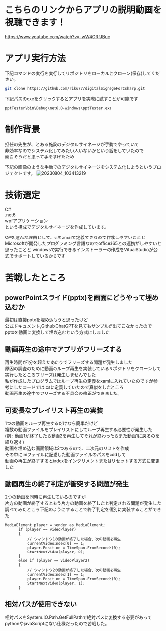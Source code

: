 # こちらのリンクからアプリの説明動画を視聴できます！
https://www.youtube.com/watch?v=-wW4ORfJBuc

# アプリ実行方法

下記コマンドの実行を実行してリポジトリをローカルにクローン(保存)してください。
``` bash
git clone https://github.com/riku77/digitalSignageForCsharp.git
```

下記パスのexeをクリックするとアプリを実際に試すことが可能です
```
pptTester\bin\Debug\net6.0-windows\pptTester.exe
```

# 制作背景
担任の先生が、とある施設のデジタルサイネージが手動でやっていて<br>
非効率なのでシステム化してみたい人いないかという話をしていたので<br>
面白そうだと思って手を挙げたため<br>

下記の画像のような手動でのデジタルサイネージをシステム化しようというプロジェクトです。
![20230804_103413219](https://github.com/riku77/digitalSignageForCsharp/assets/117050555/4a37071c-e8f3-45ab-8833-21b3a82caafa)



# 技術選定
C#<br>
.net6<br>
wpfアプリケーション<br>
という構成でデジタルサイネージを作成しています。

C#を選んだ理由として、uiをxmalで定義できるので作成しやすいことと<br>
Microsoftが開発したプログラミング言語なのでoffice365との連携がしやすいと思ったことと
windowsで実行できるインストーラーの作成をVitualStudioが公式でサポートしているからです<br>


# 苦戦したところ

## powerPointスライド(pptx)を画面にどうやって埋め込むか
最初は直接pptxを埋め込もうと思ったけど<br>
公式ドキュメント,Github,ChatGPTを見てもサンプルが出てこなかったので<br>
pptxを動画に変換して埋め込むという方式にしました

## 動画再生の途中でアプリがフリーズする
再生時間が1分を超えたあたりでフリーズする問題が発生しました<br>
原因の調査のために動画のループ再生を実装しているリポジトリをクローンして実行したところフリーズは発生しませんでした<br>
私が作成したプログラムではループ再生の定義をxamlに入れていたのですが参考にしたコードでは.csに定義していたので真似をしたところ<br>
動画再生の途中でフリーズする不具合の修正ができました。

## 可変長なプレイリスト再生の実装
1つの動画をループ再生するだけなら簡単だけど<br>
複数の動画ファイルをプレイリストにしてループ再生する必要性が発生した<br>
  (例 : 動画1が終了したら動画2を再生してそれが終わったらまた動画1に戻るのを繰り返す)<br>
動画を埋め込む画面領域は2つあるので、二次元のリストを作成<br>
その中にiniファイルに記述した動画ファイルのパスをaddして<br>
動画の再生が終了するとindexをインクリメントまたはリセットする方式に変更した

## 動画再生の終了判定が衝突する問題が発生
2つの動画を同時に再生しているのですが<br>
片方の動画が終了するともう片方の動画を終了したと判定される問題が発生した<br>
調べてみたところ下記のようにすることで終了判定を個別に実装することができた<br>
```
MediaElement player = sender as MediaElement;
      if (player == videoPlayer)
      {
          // ウィンドウ1の動画が終了した場合、次の動画を再生
          currentVideoIndex[0] += 1;
          player.Position = TimeSpan.FromSeconds(0);
          StartNextVideo(player, 0);
      }
      else if (player == videoPlayer2)
      {
          // ウィンドウ2の動画が終了した場合、次の動画を再生
          currentVideoIndex[1] += 1;
          player.Position = TimeSpan.FromSeconds(0);
          StartNextVideo(player, 1);
      }
```

## 相対パスが使用できない
相対パスをSystem.IO.Path.GetFullPathで絶対パスに変換する必要があって
pythonやjavaScriptにない仕様だったので苦戦した。


